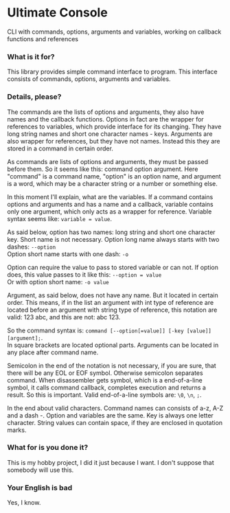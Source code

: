 # Ultimate Console

CLI with commands, options, arguments and variables, working on callback functions and references

### What is it for?

This library provides simple command interface to program. This interface
consists of commands, options, arguments and variables. 

### Details, please?

The commands are the lists of options and arguments, they also have names 
and the callback functions. Options in fact are the wrapper for references to 
variables, which provide interface for its changing. They have long string 
names and short one character names - keys. Arguments are also wrapper for 
references, but they have not names. Instead this they are stored in a command 
in certain order.

As commands are lists of options and arguments, they must be passed before them. 
So it seems like this: command option argument. Here "command" is a command name, 
"option" is an option name, and argument is a word, which may be a character string 
or a number or something else.

In this moment I'll explain, what are the variables. If a command contains options 
and arguments and has a name and a callback, variable contains only one argument, which 
only acts as a wrapper for reference. Variable syntax seems like: `variable = value`.

As said below, option has two names: long string and short one character key. 
Short name is not necessary. Option long name always starts with two dashes: `--option`  
Option short name starts with one dash: `-o`

Option can require the value to pass to stored variable or can not. 
If option does, this value passes to it like this: `--option = value`  
Or with option short name: `-o value`

Argument, as said below, does not have any name. But it located in certain order. 
This means, if in the list an argument with int type of reference are located before 
an argument with string type of reference, this notation are valid: 123 abc, and this 
are not: abc 123.

So the command syntax is: `command [--option[=value]] [-key [value]] [argument];`.  
In square brackets are located optional parts. Arguments can be located in any place 
after command name.

Semicolon in the end of the notation is not necessary, if you are sure, that there 
will be any EOL or EOF symbol. Otherwise semicolon separates command. When disassembler 
gets symbol, which is a end-of-a-line symbol, it calls command callback, completes execution 
and returns a result. So this is important. Valid end-of-a-line symbols are: `\0`, `\n`, `;`.

In the end about valid characters. Command names can consists of a-z, A-Z and a dash -. 
Option and variables are the same. Key is always one letter character. String values can 
contain space, if they are enclosed in quotation marks.

### What for is you done it?

This is my hobby project, I did it just because I want. I don't suppose that somebody 
will use this.

### Your English is bad

Yes, I know.